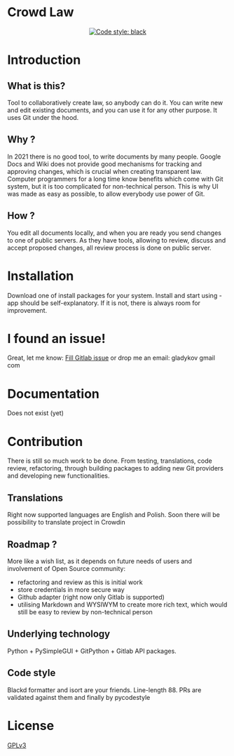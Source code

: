 # Crowd Law

<p align="center">
<a href="https://github.com/psf/black"><img alt="Code style: black" src="https://img.shields.io/badge/code%20style-black-000000.svg"></a>
</p>

# Introduction

## What is this?

Tool to collaboratively create law, so anybody can do it. You can write new and edit existing documents, and you can use it for any other purpose. It uses Git under the hood.

## Why ?

In 2021 there is no good tool, to write documents by many people. Google Docs and Wiki does not provide good mechanisms for tracking and approving changes, which is crucial when creating transparent law.
Computer programmers for a long time know benefits which come with Git system, but it is too complicated for non-technical person. This is why UI was made as easy as possible, to allow everybody use power of Git.

## How ?

You edit all documents locally, and when you are ready you send changes to one of public servers. As they have tools, allowing to review, discuss and accept proposed changes, all review process is done on public server.

# Installation

Download one of install packages for your system. Install and start using - app should be self-explanatory. If it is not, there is always room for improvement.

# I found an issue!

Great, let me know:
[Fill Gitlab issue](https://gitlab.com/gladykov/crowdlaw/-/issues/new)
or drop me an email: gladykov gmail com

# Documentation

Does not exist (yet)

# Contribution

There is still so much work to be done. From testing, translations, code review, refactoring, through building packages to adding new Git providers and developing new functionalities.

## Translations

Right now supported languages are English and Polish. Soon there will be possibility to translate project in Crowdin

## Roadmap ?

More like a wish list, as it depends on future needs of users and involvement of Open Source community:
- refactoring and review as this is initial work
- store credentials in more secure way
- Github adapter (right now only Gitlab is supported)
- utilising Markdown and WYSIWYM to create more rich text, which would still be easy to review by non-technical person

## Underlying technology

Python + PySimpleGUI + GitPython + Gitlab API packages.

## Code style

Blackd formatter and isort are your friends. Line-length 88. PRs are validated against them and finally by pycodestyle

# License

[GPLv3](https://www.gnu.org/licenses/gpl-3.0.en.html)